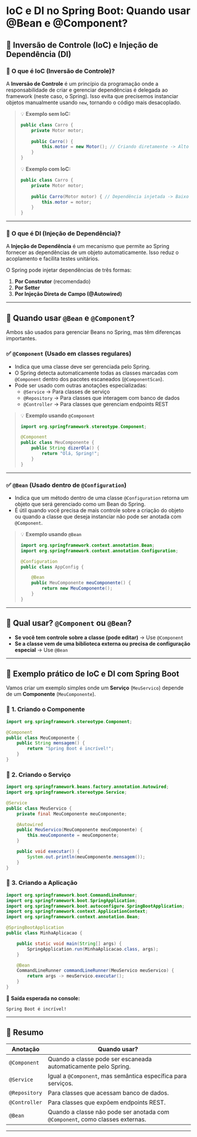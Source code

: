 # IoC e DI no Spring Boot: Quando usar @Bean e @Component?

## 📌 **Inversão de Controle (IoC) e Injeção de Dependência (DI)**

### 🔹 **O que é IoC (Inversão de Controle)?**
A **Inversão de Controle** é um princípio da programação onde a responsabilidade de criar e gerenciar dependências é delegada ao framework (neste caso, o Spring). Isso evita que precisemos instanciar objetos manualmente usando `new`, tornando o código mais desacoplado.

> 💡 **Exemplo sem IoC:**  
> ```java
> public class Carro {
>     private Motor motor;
>     
>     public Carro() {
>         this.motor = new Motor(); // Criando diretamente -> Alto acoplamento
>     }
> }
> ```
>  
> 💡 **Exemplo com IoC:**  
> ```java
> public class Carro {
>     private Motor motor;
>     
>     public Carro(Motor motor) { // Dependência injetada -> Baixo acoplamento
>         this.motor = motor;
>     }
> }
> ```

---

### 🔹 **O que é DI (Injeção de Dependência)?**
A **Injeção de Dependência** é um mecanismo que permite ao Spring fornecer as dependências de um objeto automaticamente. Isso reduz o acoplamento e facilita testes unitários.

O Spring pode injetar dependências de três formas:
1. **Por Construtor** (recomendado)
2. **Por Setter**
3. **Por Injeção Direta de Campo (@Autowired)**

---

## 📌 **Quando usar `@Bean` e `@Component`?**
Ambos são usados para gerenciar Beans no Spring, mas têm diferenças importantes.

### ✅ **`@Component`** (Usado em classes regulares)
- Indica que uma classe deve ser gerenciada pelo Spring.
- O Spring detecta automaticamente todas as classes marcadas com `@Component` dentro dos pacotes escaneados (`@ComponentScan`).
- Pode ser usado com outras anotações especializadas:
  - `@Service` → Para classes de serviço
  - `@Repository` → Para classes que interagem com banco de dados
  - `@Controller` → Para classes que gerenciam endpoints REST

> 💡 **Exemplo usando `@Component`**
> ```java
> import org.springframework.stereotype.Component;
>
> @Component
> public class MeuComponente {
>     public String dizerOla() {
>         return "Olá, Spring!";
>     }
> }
> ```

---

### ✅ **`@Bean`** (Usado dentro de `@Configuration`)
- Indica que um método dentro de uma classe `@Configuration` retorna um objeto que será gerenciado como um Bean do Spring.
- É útil quando você precisa de mais controle sobre a criação do objeto ou quando a classe que deseja instanciar não pode ser anotada com `@Component`.

> 💡 **Exemplo usando `@Bean`**
> ```java
> import org.springframework.context.annotation.Bean;
> import org.springframework.context.annotation.Configuration;
>
> @Configuration
> public class AppConfig {
>
>     @Bean
>     public MeuComponente meuComponente() {
>         return new MeuComponente();
>     }
> }
> ```

---

## 📌 **Qual usar? `@Component` ou `@Bean`?**
- **Se você tem controle sobre a classe (pode editar)** → Use `@Component`
- **Se a classe vem de uma biblioteca externa ou precisa de configuração especial** → Use `@Bean`

---

## 📌 **Exemplo prático de IoC e DI com Spring Boot**
Vamos criar um exemplo simples onde um **Serviço** (`MeuServico`) depende de um **Componente** (`MeuComponente`).

### 🔹 **1. Criando o Componente**
```java
import org.springframework.stereotype.Component;

@Component
public class MeuComponente {
    public String mensagem() {
        return "Spring Boot é incrível!";
    }
}
```

### 🔹 **2. Criando o Serviço**
```java
import org.springframework.beans.factory.annotation.Autowired;
import org.springframework.stereotype.Service;

@Service
public class MeuServico {
    private final MeuComponente meuComponente;

    @Autowired
    public MeuServico(MeuComponente meuComponente) {
        this.meuComponente = meuComponente;
    }

    public void executar() {
        System.out.println(meuComponente.mensagem());
    }
}
```

### 🔹 **3. Criando a Aplicação**
```java
import org.springframework.boot.CommandLineRunner;
import org.springframework.boot.SpringApplication;
import org.springframework.boot.autoconfigure.SpringBootApplication;
import org.springframework.context.ApplicationContext;
import org.springframework.context.annotation.Bean;

@SpringBootApplication
public class MinhaAplicacao {

    public static void main(String[] args) {
        SpringApplication.run(MinhaAplicacao.class, args);
    }

    @Bean
    CommandLineRunner commandLineRunner(MeuServico meuServico) {
        return args -> meuServico.executar();
    }
}
```

🔹 **Saída esperada no console:**
```
Spring Boot é incrível!
```

---

## 📌 **Resumo**
| Anotação   | Quando usar? |
|------------|-------------|
| `@Component` | Quando a classe pode ser escaneada automaticamente pelo Spring. |
| `@Service` | Igual a `@Component`, mas semântica específica para serviços. |
| `@Repository` | Para classes que acessam banco de dados. |
| `@Controller` | Para classes que expõem endpoints REST. |
| `@Bean` | Quando a classe não pode ser anotada com `@Component`, como classes externas. |

---


